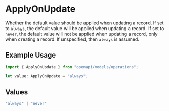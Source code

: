 # ApplyOnUpdate

Whether the default value should be applied when updating a record.
If set to `always`, the default value will be applied when updating a record.
If set to `never`, the default value will not be applied when updating a record,
only when creating a record.
If unspecified, then `always` is assumed.


## Example Usage

```typescript
import { ApplyOnUpdate } from "openapi/models/operations";

let value: ApplyOnUpdate = "always";
```

## Values

```typescript
"always" | "never"
```